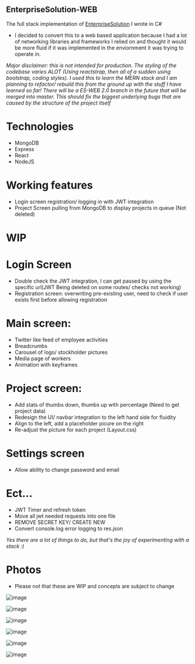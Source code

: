 ## EnterpriseSolution-WEB
The full stack implementation of [EnterpriseSolution](https://github.com/Chris-Ngu/EnterpriseSolution) I wrote in C#

* I decided to convert this to a web based application because I had a lot of networking libraries and frameworks I relied on and thought it would be more fluid if it was implemented in the enviornment it was trying to operate in.

*Major disclaimer: this is not intended for production. The styling of the codebase varies ALOT (Using reactstrap, then all of a sudden using bootstrap, coding styles). I used this to learn the MERN stack and I am planning to refactor/ rebuild this from the ground up with the stuff I have learned so far! There will be a ES-WEB 2.0 branch in the future that will be merged into master. This should fix the biggest underlying bugs that are caused by the structure of the project itself*

# Technologies
* MongoDB
* Express
* React
* NodeJS

# Working features
* Login screen registration/ logging in with JWT integration
* Project Screen pulling from MongoDB to display projects in queue (Not deleted)

# WIP 
# Login Screen
* Double check the JWT integration, I can get passed by using the specific url(JWT Being deleted on some routes/ checks not working)
* Registration screen: overwriting pre-existing user, need to check if user exists first before allowing registration

# Main screen:
* Twitter like feed of employee activities
* Breadcrumbs
* Carousel of logo/ stockholder pictures
* Media page of workers
* Animation with keyframes

# Project screen: 
* Add stats of thumbs down, thumbs up with percentage (Need to get project data)
* Redesign the UI/ navbar integration to the left hand side for fluidity
* Align to the left, add a placeholder picure on the right
* Re-adjust the picture for each project (Layout.css)

# Settings screen
* Allow ability to change password and email

# Ect...
* JWT Timer and refresh token
* Move all jwt needed requests into one file
* REMOVE SECRET KEY/ CREATE NEW 
* Convert console.log error logging to res.json
   
*Yes there are a lot of things to do, but that's the joy of experimenting with a stack :)*


# Photos
* Please not that these are WIP and concepts are subject to change

![image](https://user-images.githubusercontent.com/57853013/75618629-c3d37c00-5b36-11ea-80fd-13a6152c778c.png)

![image](https://user-images.githubusercontent.com/57853013/75618616-94247400-5b36-11ea-8777-c0ee7992a38b.png)

![image](https://user-images.githubusercontent.com/57853013/85085054-3a56c100-b19c-11ea-983d-cf883ea2ff3d.png)

![image](https://user-images.githubusercontent.com/57853013/85236785-87c66e80-b3e6-11ea-84bf-429ba3575c37.png)

![image](https://user-images.githubusercontent.com/57853013/78454232-67470d80-765c-11ea-8e6e-2c591c60ac08.png)

![image](https://user-images.githubusercontent.com/57853013/78454790-e0942f80-765f-11ea-83b3-8488c07baa87.png)


